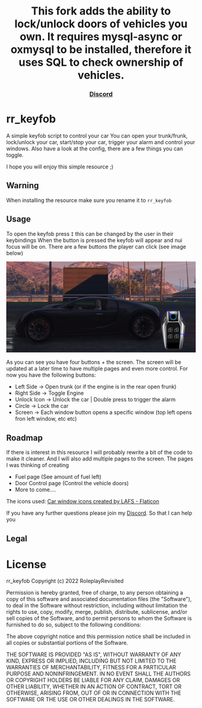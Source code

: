<div align='center'><h1><b>This fork adds the ability to lock/unlock doors of vehicles you own. It requires mysql-async or oxmysql to be installed, therefore it uses SQL to check ownership of vehicles.</b></h1></div>


<div align='center'><h3><a href="https://discord.gg/RsWzxwtAY3">Discord</a></h3></div>

# rr_keyfob

A simple keyfob script to control your car
You can open your trunk/frunk, lock/unlock your car, start/stop your car, trigger your alarm and control your windows.
Also have a look at the config, there are a few things you can toggle.

I hope you will enjoy this simple resource ;)

## Warning

When installing the resource make sure you rename it to `rr_keyfob`

## Usage

To open the keyfob press `I` this can be changed by the user in their keybindings
When the button is pressed the keyfob will appear and nui focus will be on.
There are a few buttons the player can click (see image below)

![all the buttons](keyfob-showcase.png)

As you can see you have four buttons + the screen. The screen will be updated at a later time to have multiple pages and even more control.
For now you have the following buttons:

- Left Side -> Open trunk (or if the engine is in the rear open frunk)
- Right Side -> Toggle Engine
- Unlock Icon -> Unlock the car | Double press to trigger the alarm
- Circle -> Lock the car
- Screen -> Each window button opens a specific window (top left opens fron left window, etc etc)

## Roadmap

If there is interest in this resource I will probably rewrite a bit of the code to make it cleaner.
And I will also add multiple pages to the screen. The pages I was thinking of creating

- Fuel page (See amount of fuel left)
- Door Control page (Control the vehicle doors)
- More to come....

The icons used:
[Car window icons created by LAFS - Flaticon](https://www.flaticon.com/free-icons/car-window)

If you have any further questions please join my <a href="https://discord.gg/RsWzxwtAY3">Discord</a>. So that I can help you

## Legal

# License

rr_keyfob
Copyright (c) 2022 RoleplayRevisited

Permission is hereby granted, free of charge, to any person obtaining a copy
of this software and associated documentation files (the "Software"), to deal
in the Software without restriction, including without limitation the rights
to use, copy, modify, merge, publish, distribute, sublicense, and/or sell
copies of the Software, and to permit persons to whom the Software is
furnished to do so, subject to the following conditions:

The above copyright notice and this permission notice shall be included in all
copies or substantial portions of the Software.

THE SOFTWARE IS PROVIDED "AS IS", WITHOUT WARRANTY OF ANY KIND, EXPRESS OR
IMPLIED, INCLUDING BUT NOT LIMITED TO THE WARRANTIES OF MERCHANTABILITY,
FITNESS FOR A PARTICULAR PURPOSE AND NONINFRINGEMENT. IN NO EVENT SHALL THE
AUTHORS OR COPYRIGHT HOLDERS BE LIABLE FOR ANY CLAIM, DAMAGES OR OTHER
LIABILITY, WHETHER IN AN ACTION OF CONTRACT, TORT OR OTHERWISE, ARISING FROM,
OUT OF OR IN CONNECTION WITH THE SOFTWARE OR THE USE OR OTHER DEALINGS IN THE
SOFTWARE.
